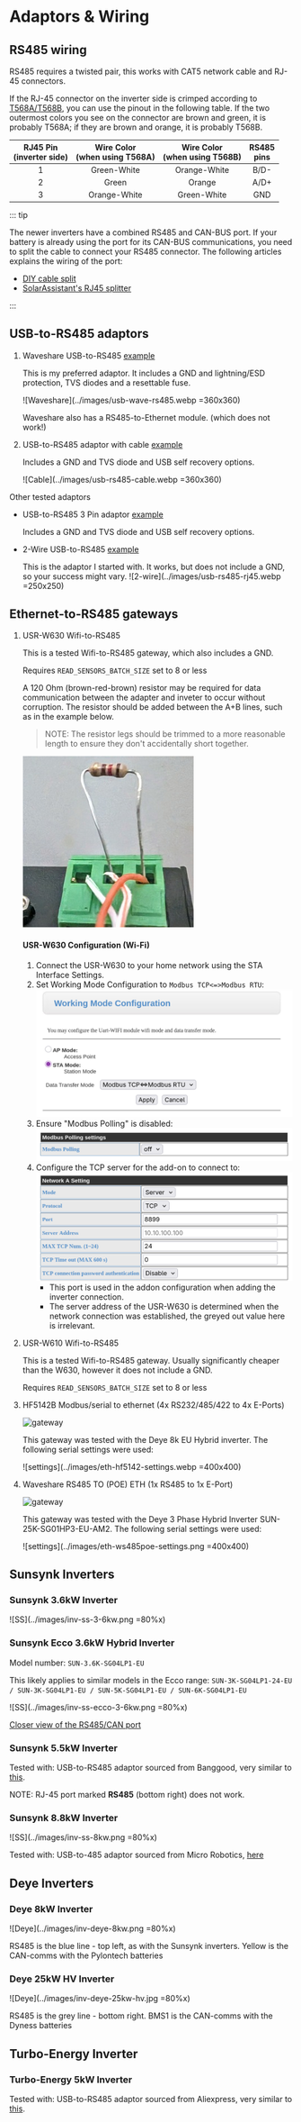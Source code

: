 # Adaptors & Wiring

## RS485 wiring

RS485 requires a twisted pair, this works with CAT5 network cable and RJ-45 connectors.

If the RJ-45 connector on the inverter side is crimped according to [T568A/T568B](https://en.wikipedia.org/wiki/ANSI/TIA-568#Wiring), you can use the pinout in the following table. If the two outermost colors you see on the connector are brown and green, it is probably T568A; if they are brown and orange, it is probably T568B.

| RJ45 Pin<br>(inverter side) | Wire Color<br>(when using T568A) | Wire Color<br>(when using T568B) | RS485<br>pins |
| :-------------------------: | :------------------------------: | :------------------------------: | :-----------: |
|              1              |           Green-White            |           Orange-White           |     B/D-      |
|              2              |              Green               |              Orange              |     A/D+      |
|              3              |           Orange-White           |           Green-White            |      GND      |

::: tip

The newer inverters have a combined RS485 and CAN-BUS port. If your battery is already using the port for its CAN-BUS communications, you need to split the cable to connect your RS485 connector. The following articles explains the wiring of the port:

- [DIY cable split](https://solarenergyconcepts.co.uk/practical-and-diy/crc-error-solar-assistant/)
- [SolarAssistant's RJ45 splitter](https://solar-assistant.io/help/deye/2_in_1_bms_port)

:::

## USB-to-RS485 adaptors

1. Waveshare USB-to-RS485 [example](https://www.robotics.org.za/W17286)

   This is my preferred adaptor. It includes a GND and lightning/ESD protection, TVS diodes and a resettable fuse.

   ![Waveshare](../images/usb-wave-rs485.webp =360x360)

   Waveshare also has a RS485-to-Ethernet module. (which does not work!)

2. USB-to-RS485 adaptor with cable [example](https://www.robotics.org.za/index.php?route=product/product&product_id=5947)

   Includes a GND and TVS diode and USB self recovery options.

   ![Cable](../images/usb-rs485-cable.webp =360x360)

Other tested adaptors

- USB-to-RS485 3 Pin adaptor [example](https://www.robotics.org.za/RS485-3P)

  Includes a GND and TVS diode and USB self recovery options.

- 2-Wire USB-to-RS485 [example](https://www.robotics.org.za/RS485-MINI)

  This is the adaptor I started with. It works, but does not include a GND, so your success might vary.
  ![2-wire](../images/usb-rs485-rj45.webp =250x250)

## Ethernet-to-RS485 gateways

1. USR-W630 Wifi-to-RS485

   This is a tested Wifi-to-RS485 gateway, which also includes a GND.

   Requires `READ_SENSORS_BATCH_SIZE` set to 8 or less

   A 120 Ohm (brown-red-brown) resistor may be required for data communication between the adapter and inveter to occur without corruption. The resistor should be added between the A+B lines, such as in the example below.

   > NOTE: The resistor legs should be trimmed to a more reasonable length to ensure they don't accidentally short together.

   ![120ohm](../images/usr-w630-120ohm.jpg)


   #### USR-W630 Configuration (Wi-Fi)
   1. Connect the USR-W630 to your home network using the STA Interface Settings.
   2. Set Working Mode Configuration to `Modbus TCP<=>Modbus RTU`:
   ![working mode configuration](../images/usr-w630-01.png)
   2. Ensure "Modbus Polling" is disabled:
   ![modbus polling](../images/usr-w630-02.png)
   3. Configure the TCP server for the add-on to connect to:
   ![tcp server](../images/usr-w630-03.png)
      - This port is used in the addon configuration when adding the inverter connection.
      - The server address of the USR-W630 is determined when the network connection was established, the greyed out value here is irrelevant.

2. USR-W610 Wifi-to-RS485

   This is a tested Wifi-to-RS485 gateway. Usually significantly cheaper than the W630, however it does not include a GND.

   Requires `READ_SENSORS_BATCH_SIZE` set to 8 or less

3. HF5142B  Modbus/serial to ethernet (4x RS232/485/422 to 4x E-Ports)

   ![gateway](../images/eth-hf5142.webp)

   This gateway was tested with the Deye 8k EU Hybrid inverter. The following serial settings were used:

   ![settings](../images/eth-hf5142-settings.webp =400x400)

4. Waveshare RS485 TO (POE) ETH  (1x RS485 to 1x E-Port)

   ![gateway](../images/eth-ws485poe.jpg)

   This gateway was tested with the Deye 3 Phase Hybrid Inverter SUN-25K-SG01HP3-EU-AM2. The following serial settings were used:

   ![settings](../images/eth-ws485poe-settings.png =400x400)

## Sunsynk Inverters

### Sunsynk 3.6kW Inverter

![SS](../images/inv-ss-3-6kw.png =80%x)

### Sunsynk Ecco 3.6kW Hybrid Inverter

Model number: `SUN-3.6K-SG04LP1-EU`

This likely applies to similar models in the Ecco range: `SUN-3K-SG04LP1-24-EU / SUN-3K-SG04LP1-EU / SUN-5K-SG04LP1-EU / SUN-6K-SG04LP1-EU`

![SS](../images/inv-ss-ecco-3-6kw.png =80%x)

[Closer view of the RS485/CAN port](../images/inv-ss-ecco-3-6kw-485can.png)

### Sunsynk 5.5kW Inverter

Tested with: USB-to-RS485 adaptor sourced from Banggood, very similar to [this](https://www.robotics.org.za/RS485-MINI?search=rs485).

NOTE: RJ-45 port marked **RS485** (bottom right) does not work.

### Sunsynk 8.8kW Inverter

![SS](../images/inv-ss-8kw.png =80%x)

Tested with: USB-to-485 adaptor sourced from Micro Robotics, [here](https://www.robotics.org.za/index.php?route=product/product&product_id=5947)

## Deye Inverters

### Deye 8kW Inverter

![Deye](../images/inv-deye-8kw.png =80%x)

RS485 is the blue line - top left, as with the Sunsynk inverters. Yellow is the CAN-comms with the Pylontech batteries

### Deye 25kW HV Inverter

![Deye](../images/inv-deye-25kw-hv.jpg =80%x)

RS485 is the grey line - bottom right. BMS1 is the CAN-comms with the Dyness batteries

## Turbo-Energy Inverter

### Turbo-Energy 5kW Inverter

Tested with: USB-to-RS485 adaptor sourced from Aliexpress, very similar to [this](https://www.robotics.org.za/RS485-3P).
